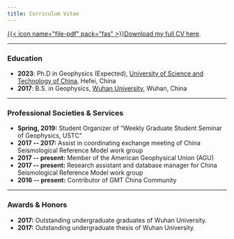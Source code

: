 ```yaml
---
title: Curriculum Vitae
---
```


[{{< icon name="file-pdf" pack="fas" >}}Download my full CV here](https://github.com/SeisPider/CV/blob/master/en/cv.pdf).

---

### Education

- **2023**: Ph.D in Geophysics (Expected),
  [University of Science and Technology of China](http://en.ustc.edu.cn/), Hefei, China
- **2017**: B.S. in Geophysics,
  [Wuhan University](https://en.whu.edu.cn/), Wuhan, China


---

### Professional Societies & Services


- **Spring, 2019:** Student Organizer of “Weekly Graduate Student Seminar of Geophysics, USTC”
- **2017 -- 2017:** Assist in coordinating exchange meeting of China Seismological Reference Model work group
- **2017 -- present:** Member of the American Geophysical Union (AGU)
- **2017 -- present:** Research assistant and database manager for China Seismological Reference Model work group
- **2016 -- present:** Contributor of GMT China Community 

---

### Awards & Honors

- **2017:** Outstanding undergraduate graduates of Wuhan University.
- **2017:** Outstanding undergraduate thesis of Wuhan University.
